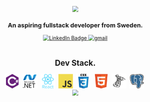 <div id="Header" align="center">
<img src="https://user-images.githubusercontent.com/115810719/235109585-dbdb69ac-8865-449a-a153-7e3500abcc06.png"/>  
    <h3>An aspiring fullstack developer from Sweden.</h3>
     <a href="https://www.linkedin.com/in/leo-st%C3%A5lenhag-a58a31253/">
<img src="https://img.shields.io/badge/LinkedIn-blue?style=for-the-badge&logo=linkedin&logoColor=white" alt="LinkedIn Badge"/> 
<img src="https://img.shields.io/badge/MailMe-red?style=for-the-badge&logo=gmail&logoColor=white" alt="gmail"/>
  </a>
    <br>
 <img src="https://komarev.com/ghpvc/?username=your-github-l-stal&style=flat-square&color=orange" alt=""/>
  <h2>Dev Stack.</h2>
  <img src="https://github.com/devicons/devicon/blob/master/icons/csharp/csharp-plain.svg" title="C#" alt="CSharp" width="40" height="40"/>&nbsp;
  <img src="https://github.com/devicons/devicon/blob/master/icons/dot-net/dot-net-original-wordmark.svg" title=".NET" alt=".NET" width="40" height="40"/>&nbsp;
  <img src="https://github.com/devicons/devicon/blob/master/icons/react/react-original-wordmark.svg" title="React" alt="React" width="40" height="40"/>&nbsp;
  <img src="https://github.com/devicons/devicon/blob/master/icons/javascript/javascript-original.svg" title="JavaScript" alt="JavaScript" width="40" height="40"/>&nbsp;
  <img src="https://github.com/devicons/devicon/blob/master/icons/css3/css3-original-wordmark.svg" title="CSS" alt="CSS" width="40" height="40"/>&nbsp;
  <img src="https://github.com/devicons/devicon/blob/master/icons/html5/html5-original.svg" title="HTML" alt="HTML" width="40" height="40"/>&nbsp;
  <img src="https://github.com/devicons/devicon/blob/master/icons/microsoftsqlserver/microsoftsqlserver-plain.svg" title="MSSMS" alt="MSSMS" width="40" height="40"/>&nbsp;
    <img src="https://github.com/devicons/devicon/blob/master/icons/postgresql/postgresql-original.svg" title="PGSQL" alt="PGSQL" width="40" height="40"/>&nbsp;
    </div>
  <div id="stats" align="center">
<picture>
<source
  srcset="https://github-readme-stats.vercel.app/api?username=L-stal&show_icons=true&theme=dark"
  media="(prefers-color-scheme: dark)"
/>
<source
  srcset="https://github-readme-stats.vercel.app/api?username=L-stal&show_icons=true"
  media="(prefers-color-scheme: light), (prefers-color-scheme: no-preference)"
/>
<img src="https://github-readme-stats.vercel.app/api?username=L-stal&show_icons=true" />
</picture>
  </div>







